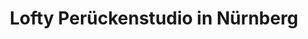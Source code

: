 ---
title: "Lofty Perückenstudio in Nürnberg"
url: /nuernberg/lofty-perueckenstudio-in-nuernberg/
shop: Friseur
---